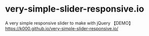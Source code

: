 # very-simple-slider-responsive.io
A very simple responsive slider to make with jQuery
【DEMO】https://k000.github.io/very-simple-slider-responsive.io/
